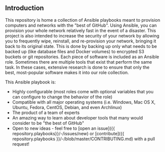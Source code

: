 ## Introduction

This repository is home a collection of Ansible playbooks meant to provision computers and networks with the "best of GitHub". Using Ansible, you can provision your whole network relatively fast in the event of a disaster. This project is also intended to increase the security of your network by allowing you to frequently wipe, reinstall, and re-provision your network, bringing it back to its original state. This is done by backing up only what needs to be backed up (like database files and Docker volumes) to encrypted S3 buckets or git repositories. Each piece of software is included as an Ansible role. Sometimes there are multiple tools that exist that perform the same task. In these cases, extensive research is done to ensure that only the best, most-popular software makes it into our role collection.

This Ansible playbook is:

* Highly configurable (most roles come with optional variables that you can configure to change the behavior of the role)
* Compatible with all major operating systems (i.e. Windows, Mac OS X, Ubuntu, Fedora, CentOS, Debian, and even Archlinux)
* The product of a team of experts
* An amazing way to learn about developer tools that many would consider to be "the best of GitHub"
* Open to new ideas - feel free to [open an issue]({{ repository.playbooks}}/-/issues/new) or [contribute]({{ repository.playbooks }}/-/blob/master/CONTRIBUTING.md) with a pull request!
